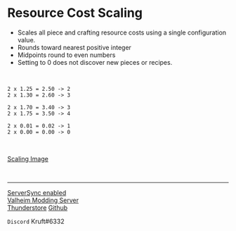 # Resource Cost Scaling

- Scales all piece and crafting resource costs using a single configuration value.
- Rounds toward nearest positive integer
- Midpoints round to even numbers
- Setting to 0 does not discover new pieces or recipes.

<br/>

```
2 x 1.25 = 2.50 -> 2
2 x 1.30 = 2.60 -> 3
```
```
2 x 1.70 = 3.40 -> 3
2 x 1.75 = 3.50 -> 4
```
```
2 x 0.01 = 0.02 -> 1
2 x 0.00 = 0.00 -> 0
```

<br/>  
  
[Scaling Image](https://github.com/kruftt/ResourceCostScaling/blob/master/bundle/scaling.png)

<br/>

---

[ServerSync enabled](https://github.com/blaxxun-boop/ServerSync)  
[Valheim Modding Server](https://discord.com/invite/89bBsvK5KC)  
[Thunderstore](https://thunderstore.io/c/valheim/p/kruft/ResourceCostScaling/)
[Github](https://github.com/kruftt/ResourceCostScaling)  

`Discord` Kruft#6332  
